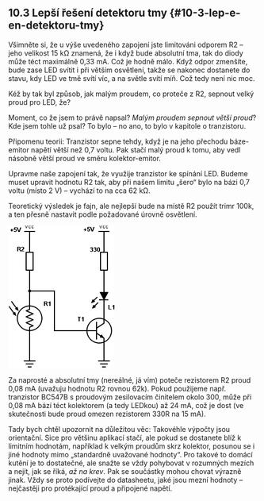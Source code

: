 ## 10.3 Lepší řešení detektoru tmy {#10-3-lep-e-en-detektoru-tmy}

Všimněte si, že u výše uvedeného zapojení jste limitováni odporem R2 – jeho velikost 15 kΩ znamená, že i když bude absolutní tma, tak do diody může téct maximálně 0,33 mA. Což je hodně málo. Když odpor zmenšíte, bude zase LED svítit i při větším osvětlení, takže se nakonec dostanete do stavu, kdy LED ve tmě svítí víc, a na světle svítí míň. Což tedy není nic moc.

Kéž by tak byl způsob, jak malým proudem, co proteče z R2, sepnout velký proud pro LED, že?

Moment, co že jsem to právě napsal? _Malým proudem sepnout větší proud_? Kde jsem tohle už psal? To bylo – no ano, to bylo v kapitole o tranzistoru.

Připomenu teorii: Tranzistor sepne tehdy, když je na jeho přechodu báze-emitor napětí větší než 0,7 voltu. Pak stačí malý proud k tomu, aby vedl násobně větší proud ve směru kolektor-emitor.

Upravme naše zapojení tak, že využije tranzistor ke spínání LED. Budeme muset upravit hodnotu R2 tak, aby při našem limitu „šero“ bylo na bázi 0,7 voltu (místo 2 V) – vychází to na cca 62 kΩ.

Teoretický výsledek je fajn, ale nejlepší bude na místě R2 použít trimr 100k, a ten přesně nastavit podle požadované úrovně osvětlení.

![120-1.png](images/000271.png)

Za naprosté a absolutní tmy (nereálné, já vím) poteče rezistorem R2 proud 0,08 mA (uvažuju hodnotu R2 rovnou 62k). Pokud použijeme např. tranzistor BC547B s proudovým zesilovacím činitelem okolo 300, může při 0,08 mA bází téct kolektorem (a tedy LEDkou) až 24 mA, což je dost (ve skutečnosti bude proud omezen rezistorem 330R na 15 mA).

Tady bych chtěl upozornit na důležitou věc: Takovéhle výpočty jsou orientační. Sice pro většinu aplikací stačí, ale pokud se dostanete blíž k limitním hodnotám, například k velkým proudům skrz kolektor, posunou se i jiné hodnoty mimo „standardně uvažované hodnoty“. Pro takové to domácí kutění je to dostatečné, ale snažte se vždy pohybovat v rozumných mezích a nejít, jak se říká, _až na krev_. Pak se součástky mohou chovat výrazně jinak. Vždy se proto podívejte do datasheetu, jaké jsou mezní hodnoty – nejčastěji pro protékající proud a připojené napětí.